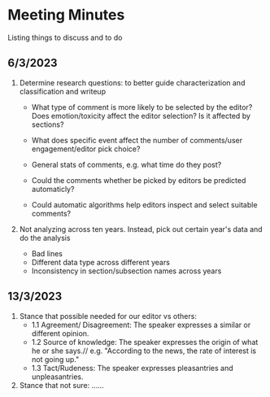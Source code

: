 # Meeting Minutes
Listing things to discuss and to do


## 6/3/2023

1. Determine research questions: to better guide characterization and classification and writeup
    - What type of comment is more likely to be selected by the editor? Does emotion/toxicity affect the editor selection? Is it affected by sections?
    - What does specific event affect the number of comments/user engagement/editor pick choice?
    - General stats of comments, e.g. what time do they post?
    
    - Could the comments whether be picked by editors be predicted automaticly?
    - Could automatic algorithms help editors inspect and select suitable comments?


  
 2. Not analyzing across ten years. Instead, pick out certain year's data and do the analysis
    - Bad lines
    - Different data type across different years
    - Inconsistency in section/subsection names across years

## 13/3/2023

1. Stance that possible needed for our editor vs others:
    - 1.1 Agreement/ Disagreement: The speaker expresses a similar or different opinion.
    - 1.2 Source of knowledge: The speaker expresses the origin of what he or she says.//
        e.g. "According to the news, the rate of interest is not going up."
    - 1.3 Tact/Rudeness: The speaker expresses pleasantries and unpleasantries.
2. Stance that not sure:
    ......
